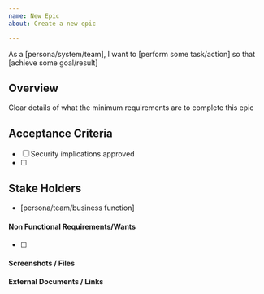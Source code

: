 ```yaml
---
name: New Epic
about: Create a new epic

---
```

As a [persona/system/team],
I want to [perform some task/action]
so that [achieve some goal/result]

## Overview
Clear details of what the minimum requirements are to complete this epic

## Acceptance Criteria

- [ ] Security implications approved
- [ ]

## Stake Holders
- [persona/team/business function]

#### Non Functional Requirements/Wants
- [ ] 

#### Screenshots / Files

#### External Documents / Links
